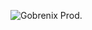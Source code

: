 ![Gobrenix Prod.](https://scontent.xx.fbcdn.net/hphotos-xfa1/v/t1.0-9/1003427_212263982255296_58112660_n.jpg?oh=1a75d85beb41f8b48e4977103e5597c7&oe=55FA6F1C)
